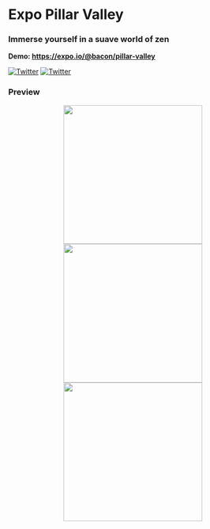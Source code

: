 # Expo Pillar Valley

### Immerse yourself in a suave world of zen

**Demo: https://expo.io/@bacon/pillar-valley**

[![Twitter](https://img.shields.io/badge/twitter-@baconbrix-55acee.svg?maxAge=2592000)](http://twitter.com/baconbrix)
[![Twitter](https://img.shields.io/badge/twitter-@expo_io-4039E2.svg?maxAge=2592000)](http://twitter.com/expo_io)


### Preview

<div style="text-align:center">
  
<img src="https://raw.githubusercontent.com/EvanBacon/Expo-Pillar-Valley/master/release/screenshots/apple/English%20(U.S.)/1_5.5%20inch%20-%20iPhone%207%20Plus_screen__1.jpg" width="281"  />

<img src="https://raw.githubusercontent.com/EvanBacon/Expo-Pillar-Valley/master/release/screenshots/apple/English%20(U.S.)/2_5.5%20inch%20-%20iPhone%207%20Plus_screen__2.jpg" width="281"  />

<img src="https://raw.githubusercontent.com/EvanBacon/Expo-Pillar-Valley/master/release/screenshots/apple/English%20(U.S.)/3_5.5%20inch%20-%20iPhone%207%20Plus_screen__3.jpg" width="281"  />

</div>



